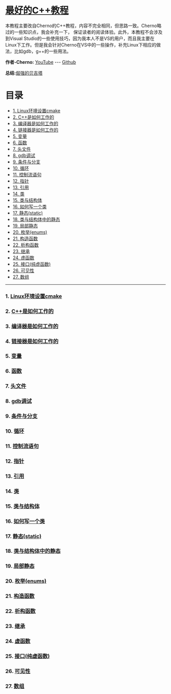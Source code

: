 # [最好的C++教程](https://www.youtube.com/watch?v=18c3MTX0PK0&list=PLlrATfBNZ98dudnM48yfGUldqGD0S4FFb)
本教程主要改自Cherno的C++教程，内容不完全相同，但思路一致。Cherno略过的一些知识点，我会补充一下， 保证读者的阅读体验。此外，本教程不会涉及到Visual Studio的一些使用技巧，因为我本人不是VS的用户，而且我主要在Linux下工作。但是我会针对Cherno在VS中的一些操作，补充Linux下相应的做法，比如gdb，g++的一些用法。

**作者-Cherno:** [YouTube](https://www.youtube.com/channel/UCQ-W1KE9EYfdxhL6S4twUNw) --- [Github](https://github.com/TheCherno)

**总结:**[倔强的贝吉塔](https://github.com/demonlord1997)

# 目录
<!-- vim-markdown-toc GFM -->

* [1. Linux环境设置cmake](#1-linux环境设置cmake)
* [2. C++是如何工作的              <!-- TODO -->](#2-c是如何工作的-----------------todo---)
* [3. 编译器是如何工作的                <!-- TODO -->](#3-编译器是如何工作的-------------------todo---)
* [4. 链接器是如何工作的                  <!-- TODO -->](#4-链接器是如何工作的---------------------todo---)
* [5. 变量                             <!-- TODO -->](#5-变量--------------------------------todo---)
* [6. 函数                              <!-- TODO -->](#6-函数---------------------------------todo---)
* [7. 头文件                        <!-- TODO -->](#7-头文件---------------------------todo---)
* [8. gdb调试                          <!-- TODO -->](#8-gdb调试-----------------------------todo---)
* [9. 条件与分支         <!-- TODO -->](#9-条件与分支------------todo---)
* [10. 循环                                 <!-- TODO -->](#10-循环------------------------------------todo---)
* [11. 控制流语句                    <!-- TODO -->](#11-控制流语句-----------------------todo---)
* [12. 指针                              <!-- TODO -->](#12-指针---------------------------------todo---)
* [13. 引用                            <!-- TODO -->](#13-引用-------------------------------todo---)
* [14. 类                                 <!-- TODO -->](#14-类------------------------------------todo---)
* [15. 类与结构体              <!-- TODO -->](#15-类与结构体-----------------todo---)
* [16. 如何写一个类          <!-- TODO -->](#16-如何写一个类-------------todo---)
* [17. 静态(static)                        <!-- TODO -->](#17-静态static---------------------------todo---)
* [18. 类与结构体中的静态 <!-- TODO -->](#18-类与结构体中的静态----todo---)
* [19. 局部静态                      <!-- TODO -->](#19-局部静态-------------------------todo---)
* [20. 枚举(enums)                          <!-- TODO -->](#20-枚举enums-----------------------------todo---)
* [21. 构造函数                      <!-- TODO -->](#21-构造函数-------------------------todo---)
* [22. 析构函数                       <!-- TODO -->](#22-析构函数--------------------------todo---)
* [23. 继承](#23-继承)
* [24. 虚函数](#24-虚函数)
* [25. 接口(纯虚函数)](#25-接口纯虚函数)
* [26. 可见性                          <!-- TODO -->](#26-可见性-----------------------------todo---)
* [27. 数组                                 <!-- TODO -->](#27-数组------------------------------------todo---)

<!-- vim-markdown-toc -->

---

### 1. [Linux环境设置cmake](./cmake_environment_set)
### 2. [C++是如何工作的](./how_C++_works)              <!-- TODO -->
### 3. [编译器是如何工作的](./compiler)                <!-- TODO -->
### 4. [链接器是如何工作的](./linker)                  <!-- TODO -->
### 5. [变量](./variables)                             <!-- TODO -->
### 6. [函数](./funcions)                              <!-- TODO -->
### 7. [头文件](./header_files)                        <!-- TODO -->
### 8. [gdb调试](./gdb_debug)                          <!-- TODO -->
### 9. [条件与分支](./conditions_and_branches)         <!-- TODO -->
### 10. [循环](./loops)                                 <!-- TODO -->
### 11. [控制流语句](./control_flow)                    <!-- TODO -->
### 12. [指针](./pointers)                              <!-- TODO -->
### 13. [引用](./references)                            <!-- TODO -->
### 14. [类](./classes)                                 <!-- TODO -->
### 15. [类与结构体](./classes_vs_structs)              <!-- TODO -->
### 16. [如何写一个类](./how_to_write_a_class)          <!-- TODO -->
### 17. [静态(static)](./static)                        <!-- TODO -->
### 18. [类与结构体中的静态](./static_for_classes_and_structs) <!-- TODO -->
### 19. [局部静态](./local_static)                      <!-- TODO -->
### 20. [枚举(enums)](./enums)                          <!-- TODO -->
### 21. [构造函数](./constructors)                      <!-- TODO -->
### 22. [析构函数](./destructors)                       <!-- TODO -->
### 23. [继承](./inheritance)
### 24. [虚函数](./virtual_funciton)
### 25. [接口(纯虚函数)](./interfaces_pure_virtual_funciton)
### 26. [可见性](./visibility)                          <!-- TODO -->
### 27. [数组](./array)                                 <!-- TODO -->
